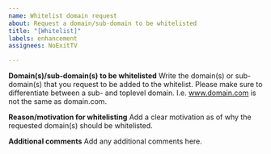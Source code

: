 ```yaml
---
name: Whitelist domain request
about: Request a domain/sub-domain to be whitelisted
title: "[Whitelist]"
labels: enhancement
assignees: NoExitTV

---
```


**Domain(s)/sub-domain(s) to be whitelisted**
Write the domain(s) or sub-domain(s) that you request to be added to the whitelist. Please make sure to differentiate between a sub- and toplevel domain. I.e. www.domain.com is not the same as domain.com.

**Reason/motivation for whitelisting**
Add a clear motivation as of why the requested domain(s) should be whitelisted.

**Additional comments**
Add any additional comments here.
